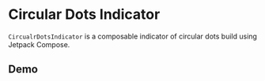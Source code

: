 # Circular Dots Indicator

`CircualrDotsIndicator` is a composable indicator of circular dots build using Jetpack Compose.

## Demo
![]()